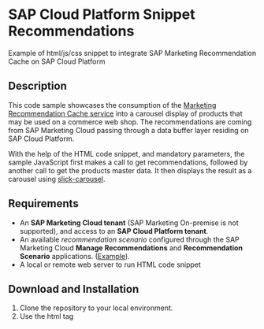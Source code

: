 # SAP Cloud Platform Snippet Recommendations

Example of html/js/css snippet to integrate SAP Marketing Recommendation Cache on SAP Cloud Platform

## Description

This code sample showcases the consumption of the [Marketing Recommendation Cache service](https://api.sap.com/api/API_MKT_RECOMMENDATION_SRV/resource) into a carousel display of products that may be used on a commerce web shop. The recommendations are coming from SAP Marketing Cloud passing through a data buffer layer residing on SAP Cloud Platform.

With the help of the HTML code snippet, and mandatory parameters, the sample JavaScript first makes a call to get recommendations, followed by another call to get the products master data. It then displays the result as a carousel using [slick-carousel](https://github.com/kenwheeler/slick).

## Requirements

* An **SAP Marketing Cloud tenant** (SAP Marketing On-premise is not supported), and access to an **SAP Cloud Platform tenant**.
* An available *recommendation scenario* configured through the SAP Marketing Cloud **Manage Recommendations** and **Recommendation Scenario** applications. ([Example](https://help.sap.com/viewer/b88f770e4b7c4ecead5477e7a6c7b8f7/1902.500/en-US/f2b2a435679e4edbbc9821f967445a6a.html)).
* A local or remote web server to run HTML code snippet

## Download and Installation

1. Clone the repository to your local environment.
2. Use the html tag <script> inside yout HTML page to include the JavaScript file reco_script.js. Refer to [snippet_example.html](https://github.com/SAP/cloud-marketing-recommendation-ui-snippet/blob/master/main/snippet_example.html)

## Configuration

There is no required configuration for the snippet code. It is only required to pass the parameter values as per the html file example. As mentioned above, a prerequisite is to have an active Recommendation Scenario available on the underlying SAP Marketing Cloud system. Please refer to the [SAP Marekting Cloud help documentation](https://help.sap.com/viewer/b88f770e4b7c4ecead5477e7a6c7b8f7/1902.500/en-US/f2b2a435679e4edbbc9821f967445a6a.html) for additional instructions.
This Recommendation Scenario will provide the values for some of the mandatory parameters (l54, k13, k14,v).


## How to obtain support

SAP does not offer support for the Sample Code.
This Sample Code is provided as-is. 

## License
Copyright (c) 2019 SAP SE or an SAP affiliate company. All rights reserved.
This file is licensed under the SAP Sample Code License except as noted
otherwise in the [LICENSE file](./LICENSE).
